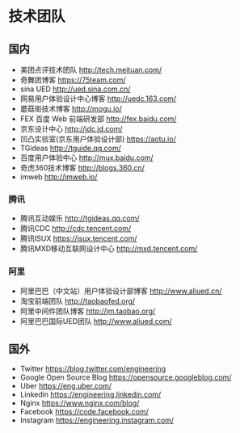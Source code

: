 # 技术团队

## 国内

- 美团点评技术团队 http://tech.meituan.com/
- 奇舞团博客 https://75team.com/
- sina UED http://ued.sina.com.cn/
- 网易用户体验设计中心博客 http://uedc.163.com/
- 蘑菇街技术博客 http://mogu.io/
- FEX 百度 Web 前端研发部 http://fex.baidu.com/
- 京东设计中心 http://jdc.jd.com/
- 凹凸实验室(京东用户体验设计部) https://aotu.io/
- TGideas http://tguide.qq.com/
- 百度用户体验中心 http://mux.baidu.com/
- 奇虎360技术博客 http://blogs.360.cn/
- imweb http://imweb.io/

### 腾讯
- 腾讯互动娱乐 http://tgideas.qq.com/
- 腾讯CDC http://cdc.tencent.com/
- 腾讯ISUX https://isux.tencent.com/
- 腾讯MXD移动互联网设计中心 http://mxd.tencent.com/

### 阿里

- 阿里巴巴（中文站）用户体验设计部博客 http://www.aliued.cn/
- 淘宝前端团队 http://taobaofed.org/
- 阿里中间件团队博客 http://jm.taobao.org/
- 阿里巴巴国际UED团队 http://www.aliued.com/


## 国外
- Twitter https://blog.twitter.com/engineering
- Google Open Source Blog https://opensource.googleblog.com/
- Uber https://eng.uber.com/
- Linkedin https://engineering.linkedin.com/
- Nginx https://www.nginx.com/blog/
- Facebook https://code.facebook.com/
- Instagram https://engineering.instagram.com/
